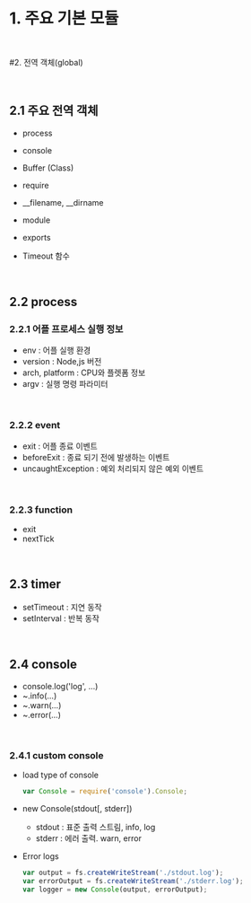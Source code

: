 # 1. 주요 기본 모듈

<br>

#2. 전역 객체(global)

<br>

## 2.1 주요 전역 객체

- process

- console

- Buffer (Class)

- require

- \__filename,  __dirname

- module

- exports

- Timeout 함수

  <br>

## 2.2 process<br>

### 2.2.1 어플 프로세스 실행 정보

- env : 어플 실행 환경
- version : Node,js 버전
- arch, platform : CPU와 플렛폼 정보
- argv : 실행 명령 파라미터

<br>

### 2.2.2 event

- exit : 어플 종료 이벤트
- beforeExit : 종료 되기 전에 발생하는 이벤트
- uncaughtException : 예외 처리되지 않은 예외 이벤트

<br>

### 2.2.3 function

- exit
- nextTick

<br>

## 2.3 timer

- setTimeout : 지연 동작
- setInterval : 반복 동작

<br>

## 2.4 console 

- console.log('log', ...)
- ~.info(...)
- ~.warn(...)
- ~.error(...)

<br>

### 2.4.1 custom console

- load type of console

  ```javascript
  var Console = require('console').Console;
  ```

- new Console(stdout[, stderr])

  - stdout : 표준 출력 스트림, info, log
  - stderr : 에러 출력. warn, error

- Error logs

  ```javascript
  var output = fs.createWriteStream('./stdout.log');
  var errorOutput = fs.createWriteStream('./stderr.log');
  var logger = new Console(output, errorOutput);
  ```

  ​



